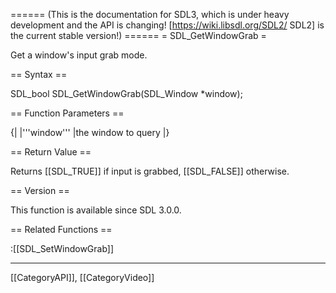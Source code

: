 ====== (This is the documentation for SDL3, which is under heavy development and the API is changing! [https://wiki.libsdl.org/SDL2/ SDL2] is the current stable version!) ======
= SDL_GetWindowGrab =

Get a window's input grab mode.

== Syntax ==

<syntaxhighlight lang='c'>
SDL_bool SDL_GetWindowGrab(SDL_Window *window);
</syntaxhighlight>

== Function Parameters ==

{|
|'''window'''
|the window to query
|}

== Return Value ==

Returns [[SDL_TRUE]] if input is grabbed, [[SDL_FALSE]] otherwise.

== Version ==

This function is available since SDL 3.0.0.

== Related Functions ==

:[[SDL_SetWindowGrab]]

----
[[CategoryAPI]], [[CategoryVideo]]


